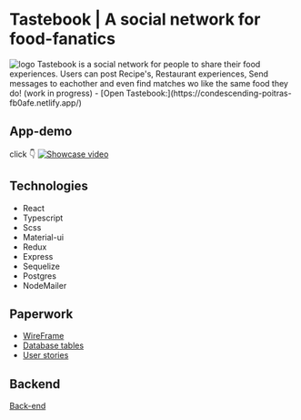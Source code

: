 # Tastebook | A social network for food-fanatics
<img src="https://i.ibb.co/ck5v9By/logo-blue.png" alt="logo">
Tastebook is a social network for people to share their food experiences. Users can post Recipe's, Restaurant experiences, Send messages to eachother and even find matches wo like the same food they do! (work in progress)
- [Open Tastebook:](https://condescending-poitras-fb0afe.netlify.app/)

## App-demo
click :point_down:
[![Showcase video](https://img.youtube.com/vi/PuPee6gmLNc/0.jpg)](https://www.youtube.com/watch?v=PuPee6gmLNc)

## Technologies
- React
- Typescript
- Scss
- Material-ui
- Redux
- Express
- Sequelize
- Postgres
- NodeMailer

## Paperwork
- [WireFrame](https://wireframepro.mockflow.com/view/M9671aeffc066dae62ae29a466f65add21596808374083#/page/49d80232ca6f4f5ab6f1c32ff52fa58e)
- [Database tables](https://dbdiagram.io/d/5f32cc06e1246d54aa2cf7b3)
- [User stories](https://github.com/Myrinw/tastebook-frontend/projects/1)

## Backend
[Back-end](https://github.com/Myrinw/tastebook-backend)
